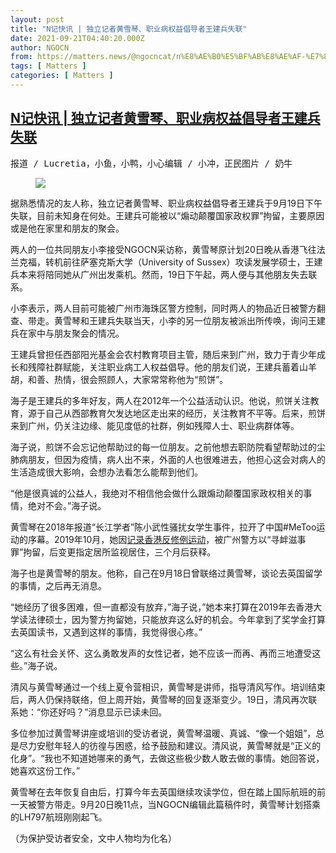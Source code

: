 ```yaml
---
layout: post
title: "N记快讯 | 独立记者黄雪琴、职业病权益倡导者王建兵失联"
date: 2021-09-21T04:40:20.000Z
author: NGOCN
from: https://matters.news/@ngocncat/n%E8%AE%B0%E5%BF%AB%E8%AE%AF-%E7%8B%AC%E7%AB%8B%E8%AE%B0%E8%80%85%E9%BB%84%E9%9B%AA%E7%90%B4-%E8%81%8C%E4%B8%9A%E7%97%85%E6%9D%83%E7%9B%8A%E5%80%A1%E5%AF%BC%E8%80%85%E7%8E%8B%E5%BB%BA%E5%85%B5%E5%A4%B1%E8%81%94-bafyreibfhj5zomoc2cgwj2gasokzo33ecbupbts43ytd7ntedi233miyby
tags: [ Matters ]
categories: [ Matters ]
---
```

<!--1632199220000-->
[N记快讯 | 独立记者黄雪琴、职业病权益倡导者王建兵失联](https://matters.news/@ngocncat/n%E8%AE%B0%E5%BF%AB%E8%AE%AF-%E7%8B%AC%E7%AB%8B%E8%AE%B0%E8%80%85%E9%BB%84%E9%9B%AA%E7%90%B4-%E8%81%8C%E4%B8%9A%E7%97%85%E6%9D%83%E7%9B%8A%E5%80%A1%E5%AF%BC%E8%80%85%E7%8E%8B%E5%BB%BA%E5%85%B5%E5%A4%B1%E8%81%94-bafyreibfhj5zomoc2cgwj2gasokzo33ecbupbts43ytd7ntedi233miyby)
------

<div>
<pre class="ql-syntax">报道 / Lucretia，小鱼，小鸭，小心编辑 / 小冲，正民图片 / 奶牛</pre><figure class="image"><img src="https://assets.matters.news/embed/58a03af8-22a2-4fdf-9ff6-b6742e4abf6d.png" data-asset-id="58a03af8-22a2-4fdf-9ff6-b6742e4abf6d" referrerpolicy="no-referrer"><figcaption><span></span></figcaption></figure><p>据熟悉情况的友人称，独立记者黄雪琴、职业病权益倡导者王建兵于9月19日下午失联，目前未知身在何处。王建兵可能被以“煽动颠覆国家政权罪”拘留，主要原因或是他在家里和朋友的聚会。</p><p>两人的一位共同朋友小李接受NGOCN采访称，黄雪琴原计划20日晚从香港飞往法兰克福，转机前往萨塞克斯大学（University of Sussex）攻读发展学硕士，王建兵本来将陪同她从广州出发乘机。然而，19日下午起，两人便与其他朋友失去联系。</p><p>小李表示，两人目前可能被广州市海珠区警方控制，同时两人的物品近日被警方翻查、带走。黄雪琴和王建兵失联当天，小李的另一位朋友被派出所传唤，询问王建兵在家中与朋友聚会的情况。</p><p>王建兵曾担任西部阳光基金会农村教育项目主管，随后来到广州，致力于青少年成长和残障社群赋能，关注职业病工人权益倡导。他的朋友们说，王建兵蓄着山羊胡，和善、热情，很会照顾人，大家常常称他为“煎饼”。</p><p>海子是王建兵的多年好友，两人在2012年一个公益活动认识。他说，煎饼关注教育，源于自己从西部教育欠发达地区走出来的经历，关注教育不平等。后来，煎饼来到广州，仍关注边缘、能见度低的社群，例如残障人士、职业病群体等。</p><p>海子说，煎饼不会忘记他帮助过的每一位朋友。之前他想去职防院看望帮助过的尘肺病朋友，但因为疫情，病人出不来，外面的人也很难进去，他担心这会对病人的生活造成很大影响，会想办法看怎么能帮到他们。</p><p>“他是很真诚的公益人，我绝对不相信他会做什么跟煽动颠覆国家政权相关的事情，绝对不会。”海子说。</p><p>黄雪琴在2018年报道“长江学者”陈小武性骚扰女学生事件，拉开了中国#MeToo运动的序幕。2019年10月，她因<a href="https://matters.news/@sophia/%E8%AE%B0%E5%BD%95%E6%88%91%E7%9A%84-%E5%8F%8D%E9%80%81%E4%B8%AD-%E5%A4%A7%E6%B8%B8%E8%A1%8C-zdpuAysW5ZoQVpbPWDWDK22Dg6jF3GSGYBfx4uk3buXQSkLsA" target="_blank">记录香港反修例运动</a>，被广州警方以“寻衅滋事罪”拘留，后变更指定居所监视居住，三个月后获释。</p><p>海子也是黄雪琴的朋友。他称，自己在9月18日曾联络过黄雪琴，谈论去英国留学的事情，之后再无消息。</p><p>“她经历了很多困难，但一直都没有放弃，”海子说，”她本来打算在2019年去香港大学读法律硕士，因为警方拘留她，只能放弃这么好的机会。今年拿到了奖学金打算去英国读书，又遇到这样的事情，我觉得很心疼。”</p><p>“这么有社会关怀、这么勇敢发声的女性记者，她不应该一而再、再而三地遭受这些。”海子说。</p><p>清风与黄雪琴通过一个线上夏令营相识，黄雪琴是讲师，指导清风写作。培训结束后，两人仍保持联络，但上周开始，黄雪琴的回复逐渐变少。19日，清风再次联系她：“你还好吗？”消息显示已读未回。</p><p>多位参加过黄雪琴讲座或培训的受访者说，黄雪琴温暖、真诚、“像一个姐姐”，总是尽力安慰年轻人的彷徨与困惑，给予鼓励和建议。清风说，黄雪琴就是“正义的化身”。“我也不知道她哪来的勇气，去做这些极少数人敢去做的事情。她回答说，她喜欢这份工作。”</p><p>黄雪琴在去年恢复自由后，打算今年去英国继续攻读学位，但在踏上国际航班的前一天被警方带走。9月20日晚11点，当NGOCN编辑此篇稿件时，黄雪琴计划搭乘的LH797航班刚刚起飞。</p><p>（为保护受访者安全，文中人物均为化名）</p>
</div>
